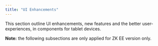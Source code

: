 ```yaml
---
title: "UI Enhancements"
---
```




This section outline UI enhancements, new features and the better
user-experiences, in components for tablet devices.

**Note:** the following subsections are only applied for ZK EE version
only.